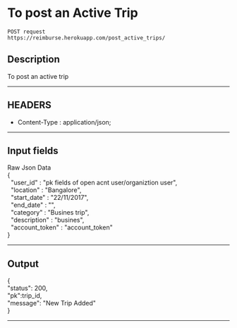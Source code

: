 # To post an Active Trip

    POST request
    https://reimburse.herokuapp.com/post_active_trips/

## Description
To post an active trip

***

## HEADERS

- Content-Type : application/json;

***

## Input fields

Raw Json Data<br />
{<br />
&nbsp;	"user_id" : "pk fields of open acnt user/organiztion user",<br />
&nbsp;	"location" : "Bangalore",<br />
&nbsp;	"start_date" : "22/11/2017",<br />
&nbsp;	"end_date" : "",<br />
&nbsp;	"category" : "Busines trip",<br />
&nbsp;	"description" : "busines",<br />
&nbsp;	"account_token" : "account_token"<br />
}<br />
    
***

## Output

{<br />
  "status": 200,<br />
  "pk":trip_id,<br />
  "message": "New Trip Added"<br />
}<br />

***
